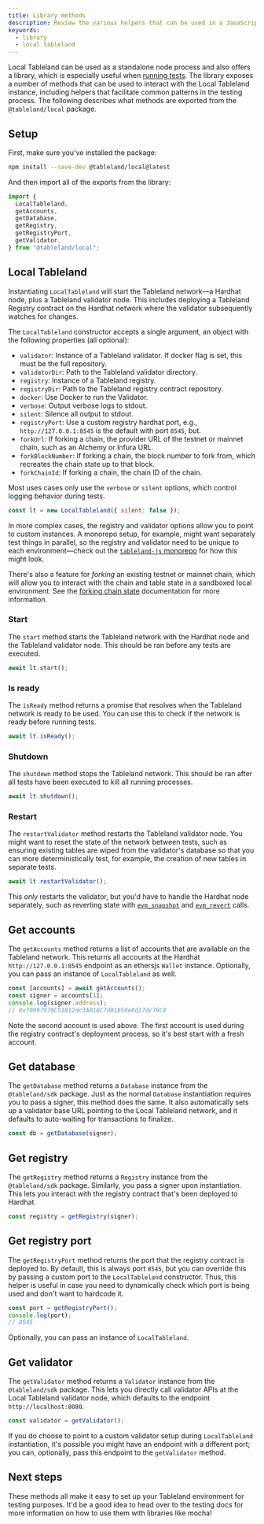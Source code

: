 ```yaml
---
title: Library methods
description: Review the various helpers that can be used in a JavaScript environment.
keywords:
  - library
  - local tableland
---
```


Local Tableland can be used as a standalone node process and also offers a library, which is especially useful when [running tests](/local-tableland/testing). The library exposes a number of methods that can be used to interact with the Local Tableland instance, including helpers that facilitate common patterns in the testing process. The following describes what methods are exported from the `@tableland/local` package.

## Setup

First, make sure you've installed the package:

```bash npm2yarn
npm install --save-dev @tableland/local@latest
```

And then import all of the exports from the library:

```js
import {
  LocalTableland,
  getAccounts,
  getDatabase,
  getRegistry,
  getRegistryPort,
  getValidator,
} from "@tableland/local";
```

## Local Tableland

Instantiating `LocalTableland` will start the Tableland network—a Hardhat node, plus a Tableland validator node. This includes deploying a Tableland Registry contract on the Hardhat network where the validator subsequently watches for changes.

The `LocalTableland` constructor accepts a single argument, an object with the following properties (all optional):

- `validator`: Instance of a Tableland validator. If docker flag is set, this must be the full repository.
- `validatorDir`: Path to the Tableland validator directory.
- `registry`: Instance of a Tableland registry.
- `registryDir`: Path to the Tableland registry contract repository.
- `docker`: Use Docker to run the Validator.
- `verbose`: Output verbose logs to stdout.
- `silent`: Silence all output to stdout.
- `registryPort`: Use a custom registry hardhat port, e.g., `http://127.0.0.1:8545` is the default with port `8545`, but.
- `forkUrl`: If forking a chain, the provider URL of the testnet or mainnet chain, such as an Alchemy or Infura URL.
- `forkBlockNumber`: If forking a chain, the block number to fork from, which recreates the chain state up to that block.
- `forkChainId`: If forking a chain, the chain ID of the chain.

Most uses cases only use the `verbose` or `silent` options, which control logging behavior during tests.

```js
const lt = new LocalTableland({ silent: false });
```

In more complex cases, the registry and validator options allow you to point to custom instances. A monorepo setup, for example, might want separately test things in parallel, so the registry and validator need to be unique to each environment—check out the [`tableland-js` monorepo](https://github.com/tablelandnetwork/tableland-js/tree/main/packages) for how this might look.

There's also a feature for _forking_ an existing testnet or mainnet chain, which will allow you to interact with the chain and table state in a sandboxed local environment. See the [forking chain state](/local-tableland/fork-chain) documentation for more information.

### Start

The `start` method starts the Tableland network with the Hardhat node and the Tableland validator node. This should be ran before any tests are executed.

```js
await lt.start();
```

### Is ready

The `isReady` method returns a promise that resolves when the Tableland network is ready to be used. You can use this to check if the network is ready before running tests.

```js
await lt.isReady();
```

### Shutdown

The `shutdown` method stops the Tableland network. This should be ran after all tests have been executed to kill all running processes.

```js
await lt.shutdown();
```

### Restart

The `restartValidator` method restarts the Tableland validator node. You might want to reset the state of the network between tests, such as ensuring existing tables are wiped from the validator's database so that you can more deterministically test, for example, the creation of new tables in separate tests.

```js
await lt.restartValidator();
```

This _only_ restarts the validator, but you'd have to handle the Hardhat node separately, such as reverting state with [`evm_snapshot`](https://hardhat.org/hardhat-network/docs/reference#evm_snapshot) and [`evm_revert`](https://hardhat.org/hardhat-network/docs/reference#evm_revert) calls.

## Get accounts

The `getAccounts` method returns a list of accounts that are available on the Tableland network. This returns all accounts at the Hardhat `http://127.0.0.1:8545` endpoint as an ethersjs `Wallet` instance. Optionally, you can pass an instance of `LocalTableland` as well.

```js
const [accounts] = await getAccounts();
const signer = accounts[1];
console.log(signer.address);
// 0x70997970C51812dc3A010C7d01b50e0d17dc79C8
```

Note the second account is used above. The first account is used during the registry contract's deployment process, so it's best start with a fresh account.

## Get database

The `getDatabase` method returns a `Database` instance from the `@tableland/sdk` package. Just as the normal `Database` instantiation requires you to pass a signer, this method does the same. It also automatically sets up a validator base URL pointing to the Local Tableland network, and it defaults to auto-waiting for transactions to finalize.

```js
const db = getDatabase(signer);
```

## Get registry

The `getRegistry` method returns a `Registry` instance from the `@tableland/sdk` package. Similarly, you pass a signer upon instantiation. This lets you interact with the registry contract that's been deployed to Hardhat.

```js
const registry = getRegistry(signer);
```

## Get registry port

The `getRegistryPort` method returns the port that the registry contract is deployed to. By default, this is always port `8545`, but you can override this by passing a custom port to the `LocalTableland` constructor. Thus, this helper is useful in case you need to dynamically check which port is being used and don't want to hardcode it.

```js
const port = getRegistryPort();
console.log(port);
// 8545
```

Optionally, you can pass an instance of `LocalTableland`.

## Get validator

The `getValidator` method returns a `Validator` instance from the `@tableland/sdk` package. This lets you directly call validator APIs at the Local Tableland validator node, which defaults to the endpoint `http://localhost:8080`.

```js
const validator = getValidator();
```

If you do choose to point to a custom validator setup during `LocalTableland` instantiation, it's possible you might have an endpoint with a different port; you can, optionally, pass this endpoint to the `getValidator` method.

## Next steps

These methods all make it easy to set up your Tableland environment for testing purposes. It'd be a good idea to head over to the testing docs for more information on how to use them with libraries like mocha!

